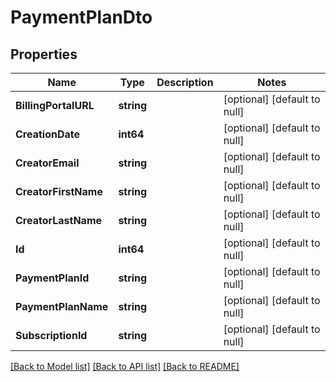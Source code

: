 # PaymentPlanDto

## Properties
Name | Type | Description | Notes
------------ | ------------- | ------------- | -------------
**BillingPortalURL** | **string** |  | [optional] [default to null]
**CreationDate** | **int64** |  | [optional] [default to null]
**CreatorEmail** | **string** |  | [optional] [default to null]
**CreatorFirstName** | **string** |  | [optional] [default to null]
**CreatorLastName** | **string** |  | [optional] [default to null]
**Id** | **int64** |  | [optional] [default to null]
**PaymentPlanId** | **string** |  | [optional] [default to null]
**PaymentPlanName** | **string** |  | [optional] [default to null]
**SubscriptionId** | **string** |  | [optional] [default to null]

[[Back to Model list]](../README.md#documentation-for-models) [[Back to API list]](../README.md#documentation-for-api-endpoints) [[Back to README]](../README.md)



